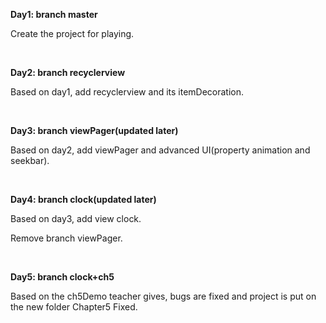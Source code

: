 
**Day1: branch master**

Create the project for playing.

&emsp;

**Day2: branch recyclerview**

Based on day1, add recyclerview and its itemDecoration.

&emsp;

**Day3: branch viewPager(updated later)**

Based on day2, add viewPager and advanced UI(property animation and seekbar).

&emsp;

**Day4: branch clock(updated later)**

Based on day3, add view clock.

Remove branch viewPager.

&emsp;

**Day5: branch clock+ch5**

Based on the ch5Demo teacher gives, bugs are fixed and project is put on the new folder Chapter5 Fixed.

